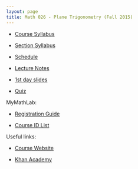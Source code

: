 ```yaml
---
layout: page
title: Math 026 - Plane Trigonometry (Fall 2015)
---
```


* [Course Syllabus](https://www.math.psu.edu/files/26sylFa15.pdf)

* [Section Syllabus](/teaching/026-f15/syllabus-026-f15.pdf)

* [Schedule](https://drive.google.com/open?id=10gz1kSWw13frgJgEFPSRf3OFwfpBOg7qUJkgK9r20PM)

* [Lecture Notes](/teaching/026-f15/Archive.zip)

* [1st day slides](/teaching/026-f15/1st-day-slides.pdf)

* [Quiz](/teaching/026-f15/quiz.tgz)

MyMathLab:

* [Registration Guide](https://www.math.psu.edu/files/MyMathLab_-_Student_Registration_with_Screen_Shots.pdf)

* [Course ID List](https://www.math.psu.edu/files/MMLFa15.pdf)

Useful links:

* [Course Website](https://www.math.psu.edu/ug/courses/math026)

* [Khan Academy](https://www.khanacademy.org/math/trigonometry)
